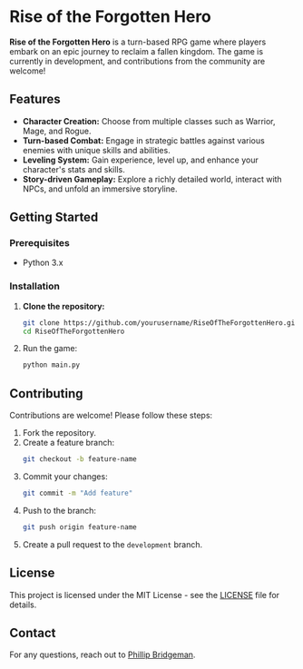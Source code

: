 # Rise of the Forgotten Hero

**Rise of the Forgotten Hero** is a turn-based RPG game where players embark on an epic journey to reclaim a fallen kingdom. The game is currently in development, and contributions from the community are welcome!

## Features

- **Character Creation:** Choose from multiple classes such as Warrior, Mage, and Rogue.
- **Turn-based Combat:** Engage in strategic battles against various enemies with unique skills and abilities.
- **Leveling System:** Gain experience, level up, and enhance your character's stats and skills.
- **Story-driven Gameplay:** Explore a richly detailed world, interact with NPCs, and unfold an immersive storyline.

## Getting Started

### Prerequisites

- Python 3.x

### Installation

1. **Clone the repository:**

   ```bash
   git clone https://github.com/yourusername/RiseOfTheForgottenHero.git
   cd RiseOfTheForgottenHero
2. Run the game:
   ```bash
   python main.py
   ```

## Contributing
Contributions are welcome! Please follow these steps:
1. Fork the repository.
2. Create a feature branch:
   ```bash
   git checkout -b feature-name
   ```
3. Commit your changes:
   ```bash
   git commit -m "Add feature"
   ```
4. Push to the branch:
   ```bash
   git push origin feature-name
   ```
5. Create a pull request to the `development` branch.

## License
This project is licensed under the MIT License - see the [LICENSE](LICENSE) file for details.

## Contact
For any questions, reach out to [Phillip Bridgeman](mailto:phillipbridgeman@gmail.com).
